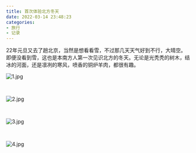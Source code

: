 ```yaml
---
title: 首次体验北方冬天
date: 2022-03-14 23:48:23
categories:
- 旅行
- 记录
---
```


22年元旦又去了趟北京，当然是想看看雪，不过那几天天气好到不行，大晴空。即便没看到雪，这也是本南方人第一次见识北方的冬天。无论是光秃秃的树木，结冰的河面，还是凛冽的寒风，喷香的铜炉羊肉，都很有趣。

![1.jpg](https://file.cchealthier.com/file/blog/beijing-winter/beijing1.jpg)

<!--more-->

</br>

![2.jpg](https://file.cchealthier.com/file/blog/beijing-winter/beijing2.jpg)

</br>

![3.jpg](https://file.cchealthier.com/file/blog/beijing-winter/beijing3.jpg)

</br>

![4.jpg](https://file.cchealthier.com/file/blog/beijing-winter/beijing4.jpg)
